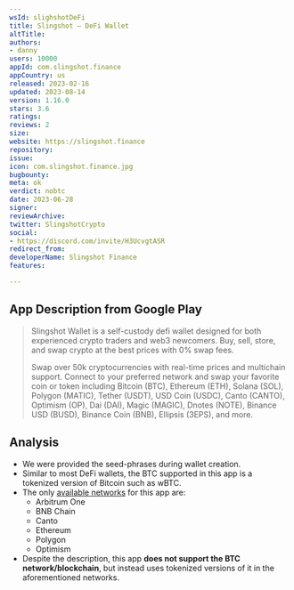 ```yaml
---
wsId: slighshotDeFi
title: Slingshot – DeFi Wallet
altTitle: 
authors:
- danny
users: 10000
appId: com.slingshot.finance
appCountry: us
released: 2023-02-16
updated: 2023-08-14
version: 1.16.0
stars: 3.6
ratings: 
reviews: 2
size: 
website: https://slingshot.finance
repository: 
issue: 
icon: com.slingshot.finance.jpg
bugbounty: 
meta: ok
verdict: nobtc
date: 2023-06-28
signer: 
reviewArchive: 
twitter: SlingshotCrypto
social:
- https://discord.com/invite/H3UcvgtASR
redirect_from: 
developerName: Slingshot Finance
features: 

---
```


## App Description from Google Play

> Slingshot Wallet is a self-custody defi wallet designed for both experienced crypto traders and web3 newcomers. Buy, sell, store, and swap crypto at the best prices with 0% swap fees.
>
> Swap over 50k cryptocurrencies with real-time prices and multichain support. Connect to your preferred network and swap your favorite coin or token including Bitcoin (BTC), Ethereum (ETH), Solana (SOL), Polygon (MATIC), Tether (USDT), USD Coin (USDC), Canto (CANTO), Optimism (OP), Dai (DAI), Magic (MAGIC), Dnotes (NOTE), Binance USD (BUSD), Binance Coin (BNB), Ellipsis (3EPS), and more.

## Analysis

- We were provided the seed-phrases during wallet creation.
- Similar to most DeFi wallets, the BTC supported in this app is a tokenized version of Bitcoin such as wBTC.
- The only [available networks](https://help.slingshot.finance/en/articles/6417970-which-networks-are-supported-by-slingshot) for this app are:
  - Arbitrum One
  - BNB Chain
  - Canto
  - Ethereum
  - Polygon
  - Optimism
- Despite the description, this app **does not support the BTC network/blockchain**, but instead uses tokenized versions of it in the aforementioned networks.
